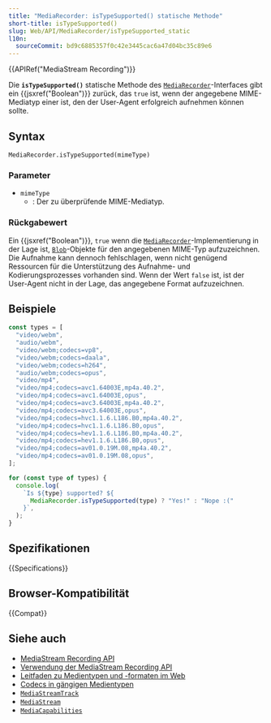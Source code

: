 ```yaml
---
title: "MediaRecorder: isTypeSupported() statische Methode"
short-title: isTypeSupported()
slug: Web/API/MediaRecorder/isTypeSupported_static
l10n:
  sourceCommit: bd9c6885357f0c42e3445cac6a47d04bc35c89e6
---
```


{{APIRef("MediaStream Recording")}}

Die **`isTypeSupported()`** statische Methode des [`MediaRecorder`](/de/docs/Web/API/MediaRecorder)-Interfaces gibt ein {{jsxref("Boolean")}} zurück, das `true` ist, wenn der angegebene MIME-Mediatyp einer ist, den der User-Agent erfolgreich aufnehmen können sollte.

## Syntax

```js-nolint
MediaRecorder.isTypeSupported(mimeType)
```

### Parameter

- `mimeType`
  - : Der zu überprüfende MIME-Mediatyp.

### Rückgabewert

Ein {{jsxref("Boolean")}}, `true` wenn die [`MediaRecorder`](/de/docs/Web/API/MediaRecorder)-Implementierung in der Lage ist, [`Blob`](/de/docs/Web/API/Blob)-Objekte für den angegebenen MIME-Typ aufzuzeichnen.
Die Aufnahme kann dennoch fehlschlagen, wenn nicht genügend Ressourcen für die Unterstützung des Aufnahme- und Kodierungsprozesses vorhanden sind.
Wenn der Wert `false` ist, ist der User-Agent nicht in der Lage, das angegebene Format aufzuzeichnen.

## Beispiele

```js
const types = [
  "video/webm",
  "audio/webm",
  "video/webm;codecs=vp8",
  "video/webm;codecs=daala",
  "video/webm;codecs=h264",
  "audio/webm;codecs=opus",
  "video/mp4",
  "video/mp4;codecs=avc1.64003E,mp4a.40.2",
  "video/mp4;codecs=avc1.64003E,opus",
  "video/mp4;codecs=avc3.64003E,mp4a.40.2",
  "video/mp4;codecs=avc3.64003E,opus",
  "video/mp4;codecs=hvc1.1.6.L186.B0,mp4a.40.2",
  "video/mp4;codecs=hvc1.1.6.L186.B0,opus",
  "video/mp4;codecs=hev1.1.6.L186.B0,mp4a.40.2",
  "video/mp4;codecs=hev1.1.6.L186.B0,opus",
  "video/mp4;codecs=av01.0.19M.08,mp4a.40.2",
  "video/mp4;codecs=av01.0.19M.08,opus",
];

for (const type of types) {
  console.log(
    `Is ${type} supported? ${
      MediaRecorder.isTypeSupported(type) ? "Yes!" : "Nope :("
    }`,
  );
}
```

## Spezifikationen

{{Specifications}}

## Browser-Kompatibilität

{{Compat}}

## Siehe auch

- [MediaStream Recording API](/de/docs/Web/API/MediaStream_Recording_API)
- [Verwendung der MediaStream Recording API](/de/docs/Web/API/MediaStream_Recording_API/Using_the_MediaStream_Recording_API)
- [Leitfaden zu Medientypen und -formaten im Web](/de/docs/Web/Media/Guides/Formats)
- [Codecs in gängigen Medientypen](/de/docs/Web/Media/Guides/Formats/codecs_parameter)
- [`MediaStreamTrack`](/de/docs/Web/API/MediaStreamTrack)
- [`MediaStream`](/de/docs/Web/API/MediaStream)
- [`MediaCapabilities`](/de/docs/Web/API/MediaCapabilities)
